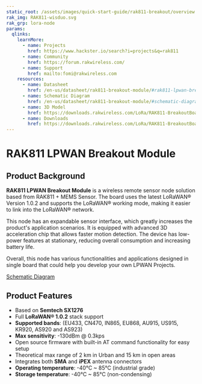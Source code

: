 ```yaml
---
static_root: /assets/images/quick-start-guide/rak811-breakout/overview
rak_img: RAK811-wisduo.svg
rak_grp: lora-node
params:
  qlinks:
    learnMore:
      - name: Projects 
        href: https://www.hackster.io/search?i=projects&q=rak811
      - name: Community
        href: https://forum.rakwireless.com/
      - name: Support
        href: mailto:fomi@rakwireless.com
    resources:
      - name: Datasheet
        href: /en-us/datasheet/rak811-breakout-module/#rak811-lpwan-breakout-module
      - name: Schematic Diagram
        href: /en-us/datasheet/rak811-breakout-module/#schematic-diagram
      - name: 3D Model
        href: https://downloads.rakwireless.com/LoRa/RAK811-BreakoutBoard/Hardware_Specification/RAK811_BreakoutBoard-3D-File.zip
      - name: Downloads
        href: https://downloads.rakwireless.com/LoRa/RAK811-BreakoutBoard/
---
```


# RAK811 LPWAN Breakout Module

<rk-img
  :src="`${$frontmatter.static_root}/bnq9nqrvkrjojq89feoq.jpg`"
  width="70%"
  figure-number="1"
  caption="RAK811 LPWAN Breakout Module"
/>

## Product Background

**RAK811 LPWAN Breakout Module** is a wireless remote sensor node solution based from RAK811 + MEMS Sensor. The board uses the latest LoRaWAN® Version 1.0.2 and supports the LoRaWAN® working mode, making it easier to link into the LoRaWAN® network.

This node has an expandable sensor interface, which greatly increases the product's application scenarios. It is equipped with advanced 3D acceleration chip that allows faster motion detection. The device has low-power features at stationary, reducing overall consumption and increasing battery life.

Overall, this node has various functionalities and applications designed in single board that could help you develop your own LPWAN Projects.

<rk-btn
  src="prerequisites.html"
  label="Set up Your RAK811 LPWAN Breakout Module"
/>

<rk-quick-links :params="$frontmatter.params.qlinks" />


[Schematic Diagram](/en-us/datasheet/rak811-breakout-module/#schematic-diagram)
## Product Features

- Based on **Semtech SX1276**
- Full **LoRaWAN® 1.0.2** stack support
- **Supported bands**: (EU433, CN470, IN865, EU868, AU915, US915, KR920, AS920 and AS923)
- **Max sensitivity**: -130dBm @ 0.3kps
- Open source firmware with built-in AT command functionality for easy setup
- Theoretical max range of 2 km in Urban and 15 km in open areas
- Integrates both **SMA** and **iPEX** antenna connectors
- **Operating temperature**: -40°C ~ 85°C (industrial grade)
- **Storage temperature**: -40°C ~ 85°C (non-condensing)

